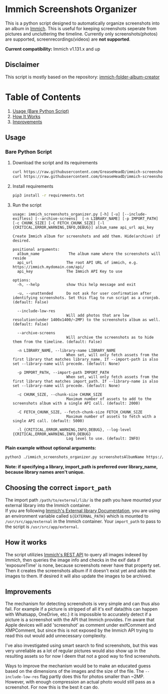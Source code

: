 # Immich Screenshots Organizer

This is a python script designed to automatically organize screenshots into an album in [Immich](https://immich.app/).
This is useful for keeping screenshots seperate from pictures and uncluttering the timeline. Currently only 
screenshots(photos) are supported, screenrecordings(videos) are __not supported__.

__Current compatibility:__ Immich v1.131.x and up

## Disclaimer
This script is mostly based on the repository: 
[immich-folder-album-creator](https://github.com/Salvoxia/immich-folder-album-creator/tree/main)

# Table of Contents
1. [Usage (Bare Python Script)](#bare-python-script)
2. [How It Works](#how-it-works)
3. [Improvements](#improvements)

## Usage
### Bare Python Script
1. Download the script and its requirements
    ```bash
    curl https://raw.githubusercontent.com/GreaseHeadD/immich-screenshots-organizer/main/immich_screenshots_organizer.py -o immich_screenshot_organizer.py
    curl https://raw.githubusercontent.com/GreaseHeadD/immich-screenshots-organizer/main/requirements.txt -o requirements.txt
    ```
2. Install requirements
    ```bash
    pip3 install -r requirements.txt
    ```
3. Run the script
    ```
    usage: immich_screenshots_organizer.py [-h] [-u] [--include-exifless] [--archive-screens]  [-n LIBRARY_NAME] [-p IMPORT_PATH] [-c CHUNK_SIZE] [-C FETCH_CHUNK_SIZE] [-l {CRITICAL,ERROR,WARNING,INFO,DEBUG}] album_name api_url api_key

    Create Immich album for screenshots and add them. Hide(archive) if desired.

    positional arguments:
      album_name             The album name where the screenshots will reside
      api_url               The root API URL of immich, e.g. https://immich.mydomain.com/api/
      api_key               The Immich API Key to use

    options:
      -h, --help            show this help message and exit
   
      -u, --unattended      Do not ask for user confirmation after identifying screenshots. Set this flag to run script as a cronjob. (default: False)
   
      --include-low-res
                            Will add photos that are low resolution(under 1400x1400/~2MP) to the screenshots album as well. (default: False)
   
      --archive-screens
                            Will archive the screenshots as to hide them from the timeline. (default: False)
   
      -n LIBRARY_NAME, --library-name LIBRARY_NAME
                            When set, will only fetch assets from the first library that matches library_name. If --import-path is also set --library-name will precede. (default: None)
   
      -p IMPORT_PATH, --import-path IMPORT_PATH
                            When set, will only fetch assets from the first library that matches import_path. If --library-name is also set --library-name will precede. (default: None)
   
      -c CHUNK_SIZE, --chunk-size CHUNK_SIZE
                            Maximum number of assets to add to the screenshots album with a single API call. (default: 2000)
   
      -C FETCH_CHUNK_SIZE, --fetch-chunk-size FETCH_CHUNK_SIZE
                            Maximum number of assets to fetch with a single API call. (default: 5000)
   
      -l {CRITICAL,ERROR,WARNING,INFO,DEBUG}, --log-level {CRITICAL,ERROR,WARNING,INFO,DEBUG}
                            Log level to use. (default: INFO)
    ```

__Plain example without optional arguments:__
```bash
python3 ./immich_screenshots_organizer.py screenshotsAlbumName https://immich.mydomain.com/api thisIsMyApiKeyCopiedFromImmichWebGui
```
__Note: if specifying a library, import_path is preferred over library_name, because library names aren't unique.__


## Choosing the correct `import_path`
The import path  `/path/to/external/lib/` is the path you have mounted your external library into the Immich container.  
If you are following [Immich's External library Documentation](https://immich.app/docs/guides/external-library), you are
using an environment variable called `${EXTERNAL_PATH}` which is mounted to `/usr/src/app/external` in the Immich container. Your `import_path` to pass to the script is `/usr/src/app/external`.

## How it works

The script utilizies [Immich's REST API](https://immich.app/docs/api/) to query all images indexed by Immich, then 
queries the image info and checks in the exif data if 'exposureTime' is none, because screenshots never have that 
property set. Then it creates the screenshots album if it doesn't exist yet and adds the images to them. If desired it will also update the images to be archived.

## Improvements

The mechanism for detecting screenshots is very simple and can thus also fail. For example if a picture is stripped of 
all it's exif data(this can happen with Whatsapp, OneDrive, etc.) it is impossible to accurately detect if a picture is 
a screenshot with the API that Immich provides. I'm aware that Apple devices will add 'screenshot' as comment under 
exifComment and XMPComment, but since this is not exposed by the Immich API trying to read this out would add 
unnecessary complexity.

I've also investigated using smart search to find screenshots, but this was very unreliable as a lot of regular pictures
would also show up in the resulting assets so for now I deem that not a good way to find screenshots.

Ways to improve the mechanism would be to make an educated guess based on the dimensions of the images and the size of 
the file. The `--include-low-res` flag partly does this for photos smaller than ~2MP. However, with enough compression 
an actual photo would still pass as a screenshot. For now this is the best it can do.